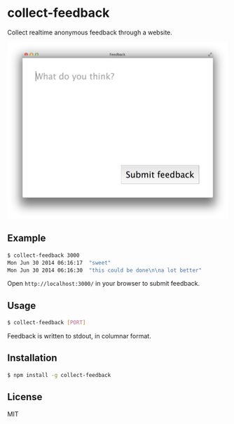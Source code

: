 
# collect-feedback

  Collect realtime anonymous feedback through a website.

![](screenshots/empty.png)

## Example

```bash
$ collect-feedback 3000
Mon Jun 30 2014 06:16:17  "sweet"
Mon Jun 30 2014 06:16:30  "this could be done\n\na lot better"
```

Open `http://localhost:3000/` in your browser to submit feedback.

## Usage

```bash
$ collect-feedback [PORT]
```

  Feedback is written to stdout, in columnar format.

## Installation

```bash
$ npm install -g collect-feedback
```

## License

  MIT

